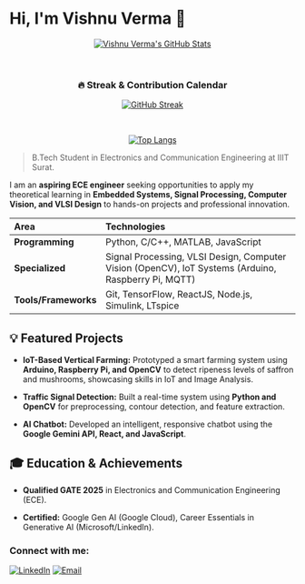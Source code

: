 # Hi, I'm Vishnu Verma 👋


<div align="center">
  
[![Vishnu Verma's GitHub Stats](https://github-readme-stats.vercel.app/api?username=itsVishnu101&show_icons=true&theme=tokyonight)](https://github.com/itsVishnu101)

<br>

### 🔥 Streak & Contribution Calendar

[![GitHub Streak](https://git-hub-streak-stats.vercel.app/?user=itsVishnu101&theme=tokyonight)](https://git.io/streak-stats)


<br>

[![Top Langs](https://github-readme-stats.vercel.app/api/top-langs/?username=itsVishnu101&layout=compact&theme=tokyonight)](https://github.com/itsVishnu101)

</div>


> B.Tech Student in Electronics and Communication Engineering at IIIT Surat.



I am an **aspiring ECE engineer** seeking opportunities to apply my theoretical learning in **Embedded Systems, Signal Processing, Computer Vision, and VLSI Design** to hands-on projects and professional innovation.

| Area | Technologies |
| :--- | :--- |
| **Programming** | Python, C/C++, MATLAB, JavaScript |
| **Specialized** | Signal Processing, VLSI Design, Computer Vision (OpenCV), IoT Systems (Arduino, Raspberry Pi, MQTT) |
| **Tools/Frameworks** | Git, TensorFlow, ReactJS, Node.js, Simulink, LTspice |


## 💡 Featured Projects

* **IoT-Based Vertical Farming:** Prototyped a smart farming system using **Arduino, Raspberry Pi, and OpenCV** to detect ripeness levels of saffron and mushrooms, showcasing skills in IoT and Image Analysis.

* **Traffic Signal Detection:** Built a real-time system using **Python and OpenCV** for preprocessing, contour detection, and feature extraction.

* **AI Chatbot:** Developed an intelligent, responsive chatbot using the **Google Gemini API, React, and JavaScript**.



## 🎓 Education & Achievements

* **Qualified GATE 2025** in Electronics and Communication Engineering (ECE).

* **Certified:** Google Gen AI (Google Cloud), Career Essentials in Generative AI (Microsoft/LinkedIn).
### Connect with me:

[![LinkedIn](https://img.shields.io/badge/linkedin-0077B5?style=for-the-badge&logo=linkedin&labelColor=0077B5&logoColor=white)](https://www.linkedin.com/in/its-vishnu-verma/)
[![Email](https://img.shields.io/badge/EMAIL-D14836?style=for-the-badge&logo=gmail&labelColor=D14836&logoColor=white)](mailto:ui22ec86@iiitsurat.ac.in)
